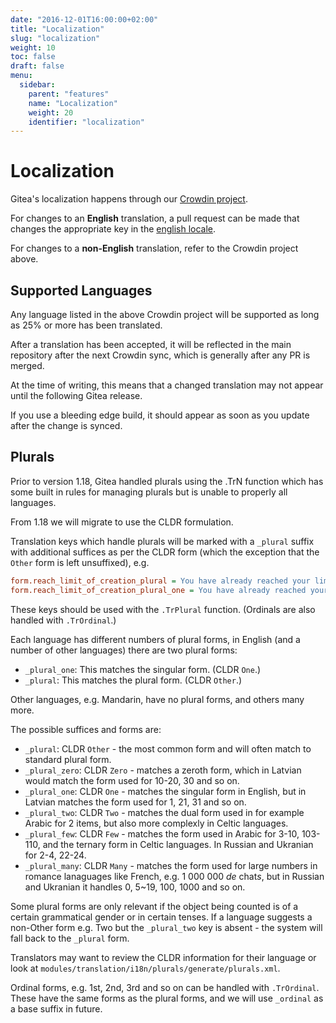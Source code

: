 ```yaml
---
date: "2016-12-01T16:00:00+02:00"
title: "Localization"
slug: "localization"
weight: 10
toc: false
draft: false
menu:
  sidebar:
    parent: "features"
    name: "Localization"
    weight: 20
    identifier: "localization"
---
```


# Localization

Gitea's localization happens through our [Crowdin project](https://crowdin.com/project/gitea).

For changes to an **English** translation, a pull request can be made that changes the appropriate key in
the [english locale](https://github.com/go-gitea/gitea/blob/master/options/locale/locale_en-US.ini).

For changes to a **non-English** translation, refer to the Crowdin project above.

## Supported Languages

Any language listed in the above Crowdin project will be supported as long as 25% or more has been translated.

After a translation has been accepted, it will be reflected in the main repository after the next Crowdin sync, which is generally after any PR is merged.

At the time of writing, this means that a changed translation may not appear until the following Gitea release.

If you use a bleeding edge build, it should appear as soon as you update after the change is synced.

## Plurals

Prior to version 1.18, Gitea handled plurals using the .TrN function which has some
built in rules for managing plurals but is unable to properly all languages.

From 1.18 we will migrate to use the CLDR formulation.

Translation keys which handle plurals will be marked with a `_plural` suffix with
additional suffices as per the CLDR form (which the exception that the `Other` form is
left unsuffixed), e.g.

```ini
form.reach_limit_of_creation_plural = You have already reached your limit of %d repositories.
form.reach_limit_of_creation_plural_one = You have already reached your limit of %d repository.
```

These keys should be used with the `.TrPlural` function. (Ordinals are also handled with `.TrOrdinal`.)

Each language has different numbers of plural forms, in English (and a number of other
languages) there are two plural forms:

* `_plural_one`: This matches the singular form. (CLDR `One`.)
* `_plural`: This matches the plural form. (CLDR `Other`.)

Other languages, e.g. Mandarin, have no plural forms, and others many more.

The possible suffices and forms are:

* `_plural`: CLDR `Other` - the most common form and will often match to standard plural form.
* `_plural_zero`: CLDR `Zero` - matches a zeroth form, which in Latvian would match the form used for 10-20, 30 and so on.
* `_plural_one`: CLDR `One` - matches the singular form in English, but in Latvian matches the form used for 1, 21, 31 and so on.
* `_plural_two`: CLDR `Two` - matches the dual form used in for example Arabic for 2 items, but also more complexly in Celtic languages.
* `_plural_few`: CLDR `Few` - matches the form used in Arabic for 3-10, 103-110, and the ternary form in Celtic languages. In Russian and Ukranian for 2-4, 22-24.
* `_plural_many`: CLDR `Many` - matches the form used for large numbers in romance lanaguages like French, e.g. 1 000 000 *de* chat*s*, but in Russian and Ukranian it handles 0, 5~19, 100, 1000 and so on.

Some plural forms are only relevant if the object being counted is of a certain
grammatical gender or in certain tenses. If a language suggests a non-Other form e.g.
Two but the `_plural_two` key is absent - the system will fall back to the `_plural`
form.

Translators may want to review the CLDR information for their language or look at
`modules/translation/i18n/plurals/generate/plurals.xml`.

Ordinal forms, e.g. 1st, 2nd, 3rd and so on can be handled with `.TrOrdinal`. These
have the same forms as the plural forms, and we will use `_ordinal` as a base suffix
in future.
